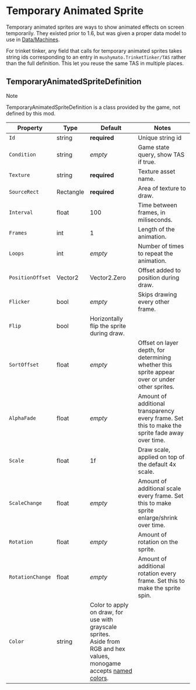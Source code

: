 <!-- https://wiki.stardewvalley.net/Modding:Machines#Audio_.26_visuals -->
# Temporary Animated Sprite

Temporary animated sprites are ways to show animated effects on screen temporarily. They existed prior to 1.6, but was given a proper data model to use in [Data/Machines](https://wiki.stardewvalley.net/Modding:Machines#Audio_.26_visuals).

For trinket tinker, any field that calls for temporary animated sprites takes string ids corresponding to an entry in `mushymato.TrinketTinker/TAS` rather than the full definition. This let you reuse the same TAS in multiple places.

## TemporaryAnimatedSpriteDefinition

> [!NOTE]
> TemporaryAnimatedSpriteDefinition is a class provided by the game, not defined by this mod.

| Property | Type | Default | Notes |
| -------- | ---- | ------- | ----- |
| `Id` | string | **required** | Unique string id |
| `Condition` | string | _empty_ | Game state query, show TAS if true. |
| `Texture` | string | **required** | Texture asset name. |
| `SourceRect` | Rectangle | **required** | Area of texture to draw. |
| `Interval` | float | 100 | Time between frames, in miliseconds. |
| `Frames` | int | 1 | Length of the animation. |
| `Loops` | int | _empty_ | Number of times to repeat the animation. |
| `PositionOffset` | Vector2 | Vector2.Zero | Offset added to position during draw. |
| `Flicker` | bool | _empty_ | Skips drawing every other frame. |
| `Flip` | bool | Horizontally flip the sprite during draw. |
| `SortOffset` | float | _empty_ | Offset on layer depth, for determining whether this sprite appear over or under other sprites. |
| `AlphaFade` | float | _empty_ | Amount of additional transparency every frame. Set this to make the sprite fade away over time. |
| `Scale` | float | 1f | Draw scale, applied on top of the default 4x scale. |
| `ScaleChange` | float | _empty_ | Amount of additional scale every frame. Set this to make sprite enlarge/shrink over time. |
| `Rotation` | float | _empty_ | Amount of rotation on the sprite. |
| `RotationChange` | float | _empty_ | Amount of additional rotation every frame. Set this to make the sprite spin. |
| `Color` | string | Color to apply on draw, for use with grayscale sprites.<br>Aside from RGB and hex values, monogame accepts [named colors](https://docs.monogame.net/api/Microsoft.Xna.Framework.Color.html). |
